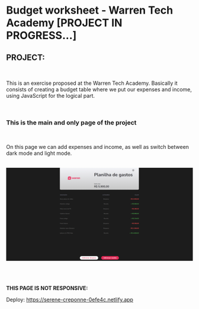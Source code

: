 <h1>Budget worksheet - Warren Tech Academy [PROJECT IN PROGRESS...]</h1>

<h2> PROJECT: </h2>

<br>

<p> This is an exercise proposed at the Warren Tech Academy. Basically it consists of creating a budget table where we put our expenses and income, using JavaScript for the logical part.  </p>

<br>

<h3> This is the main and only page of the project </h3>

<br>

<p> On this page we can add expenses and income, as well as switch between dark mode and light mode. </p>

<br>

<img src='./assets/images-from-readme/main-screen-dark.png'>

<br><br>

<strong> THIS PAGE IS NOT RESPONSIVE: </strong>

Deploy: <a> https://serene-creponne-0efe4c.netlify.app </a>